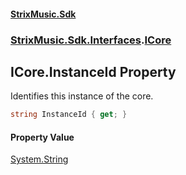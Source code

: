 #### [StrixMusic.Sdk](./index.md 'index')
### [StrixMusic.Sdk.Interfaces](./StrixMusic-Sdk-Interfaces.md 'StrixMusic.Sdk.Interfaces').[ICore](./StrixMusic-Sdk-Interfaces-ICore.md 'StrixMusic.Sdk.Interfaces.ICore')
## ICore.InstanceId Property
Identifies this instance of the core.  
```csharp
string InstanceId { get; }
```
#### Property Value
[System.String](https://docs.microsoft.com/en-us/dotnet/api/System.String 'System.String')  
